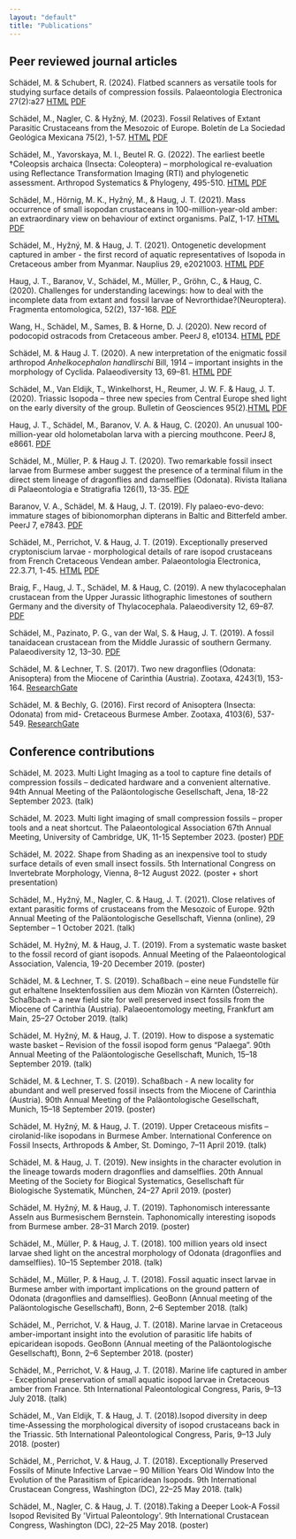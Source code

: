 ```yaml
---
layout: "default"
title: "Publications"
---
```


## Peer reviewed journal articles

Schädel, M. & Schubert, R. (2024). Flatbed scanners as versatile tools for studying surface details of compression fossils. Palaeontologia Electronica 27(2):a27 [HTML](https://palaeo-electronica.org/content/2024/5216-scanning-fossil-surfaces) [PDF](https://palaeo-electronica.org/content/pdfs/1353.pdf)

Schädel, M., Nagler, C. & Hyžný, M. (2023). Fossil Relatives of Extant Parasitic Crustaceans from the Mesozoic of Europe. Boletín de La Sociedad Geológica Mexicana 75(2), 1-57. [HTML](http://boletinsgm.igeolcu.unam.mx/bsgm/index.php/volumenes-volumes/cuarta-epoca/375-sitio/articulos/cuarta-epoca/7502/2661-7502-02-A220323_Schadel) [PDF](http://boletinsgm.igeolcu.unam.mx/bsgm/vols/epoca04/7502/A220323_Schadel.pdf)

Schädel, M., Yavorskaya, M. I., Beutel R. G. (2022). The earliest beetle †Coleopsis archaica (Insecta: Coleoptera) – morphological re-evaluation using Reflectance Transformation Imaging (RTI) and phylogenetic assessment. Arthropod Systematics & Phylogeny, 495-510. [HTML](https://doi.org/10.3897/asp.80.e86582) [PDF](https://arthropod-systematics.arphahub.com/article/86582/download/pdf/743235)

Schädel, M., Hörnig, M. K., Hyžný, M., & Haug, J. T. (2021). Mass occurrence of small isopodan crustaceans in 100-million-year-old amber: an extraordinary view on behaviour of extinct organisms. PalZ, 1-17. [HTML](https://link.springer.com/article/10.1007/s12542-021-00564-9) [PDF](https://link.springer.com/content/pdf/10.1007/s12542-021-00564-9.pdf)

Schädel, M., Hyžný, M. & Haug, J. T. (2021). Ontogenetic development captured in amber - the first record of aquatic representatives of Isopoda in Cretaceous amber from Myanmar. Nauplius 29, e2021003. [HTML](https://www.scielo.br/scielo.php?script=sci_arttext&pid=S0104-64972021000100201&lng=en&nrm=iso&tlng=en) [PDF](https://www.scielo.br/pdf/nau/v29/2358-2936-nau-29-e2021003.pdf)

Haug, J. T., Baranov, V., Schädel, M., Müller, P., Gröhn, C., & Haug, C. (2020). Challenges for understanding lacewings: how to deal with the incomplete data from extant and fossil larvae of Nevrorthidae?(Neuroptera). Fragmenta entomologica, 52(2), 137-168. [PDF](http://fragmentaentomol.org/index.php/fragmenta/article/download/472/444)

Wang, H., Schädel, M., Sames, B. & Horne, D. J. (2020). New record of podocopid ostracods from Cretaceous amber. PeerJ 8, e10134. [HTML](https://peerj.com/articles/10134) [PDF](https://peerj.com/articles/10134.pdf)

Schädel, M. & Haug J. T. (2020). A new interpretation of the enigmatic fossil arthropod
*Anhelkocephalon handlirschi* Bill, 1914 – important insights in the
morphology of Cyclida. Palaeodiversity 13, 69–81. [HTML](https://bioone.org/journals/Palaeodiversity/volume-13/issue-1/pale.v13.a7/A-new-interpretation-of-the-enigmatic-fossil-arthropod-Anhelkocephalon-handlirschi/10.18476/pale.v13.a7.full) [PDF](https://bioone.org/journalArticle/Download?fullDOI=10.18476%2Fpale.v13.a7)


Schädel, M., Van Eldijk, T., Winkelhorst, H., Reumer, J. W. F. & Haug, J. T. (2020). Triassic Isopoda – three new species from Central Europe shed light on the early diversity of the group. Bulletin of Geosciences 95(2).[HTML](http://www.geology.cz/bulletin/contents/art1773) [PDF](http://www.geology.cz/bulletin/fulltext/1773_Schadel_200530.pdf)


Haug, J. T., Schädel, M., Baranov, V. A. & Haug, C. (2020). An unusual 100-million-year old holometabolan larva with a piercing mouthcone. PeerJ 8, e8661. [PDF](https://peerj.com/articles/8661.pdf)

Schädel, M., Müller, P. & Haug J. T. (2020). Two remarkable fossil insect larvae from Burmese amber suggest the presence of a terminal filum in the direct stem lineage of dragonflies and damselflies (Odonata). Rivista Italiana di Palaeontologia e Stratigrafia 126(1), 13-35. [PDF](https://riviste.unimi.it/index.php/RIPS/article/view/12720/11944)

Baranov, V. A., Schädel, M. & Haug, J. T. (2019). Fly palaeo-evo-devo: immature stages of bibionomorphan dipterans in Baltic and Bitterfeld amber. PeerJ 7, e7843. [PDF](https://peerj.com/articles/7843.pdf?res=high)

Schädel, M., Perrichot, V. & Haug, J. T. (2019). Exceptionally preserved cryptoniscium larvae - morphological details of rare isopod crustaceans from French Cretaceous Vendean amber. Palaeontologia Electronica, 22.3.71, 1-45. [HTML](https://palaeo-electronica.org/content/2019/2757-cretaceous-epicaridea) [PDF](https://palaeo-electronica.org/content/pdfs/977.pdf)

Braig, F., Haug, J. T., Schädel, M. & Haug, C. (2019). A new thylacocephalan crustacean from the Upper Jurassic lithographic limestones of southern Germany and the diversity of Thylacocephala. Palaeodiversity 12, 69–87.  [PDF](https://bioone.org/journalArticle/Download?fullDOI=10.18476%2Fpale.v12.a6)

Schädel, M., Pazinato, P. G., van der Wal, S. & Haug, J. T. (2019). A fossil tanaidacean crustacean from the Middle Jurassic of southern Germany. Palaeodiversity 12, 13–30. [PDF](https://bioone.org/journalArticle/Download?fullDOI=10.18476%2Fpale.v12.a2)

Schädel, M. & Lechner, T. S. (2017). Two new dragonflies (Odonata: Anisoptera) from the
Miocene of Carinthia (Austria). Zootaxa, 4243(1), 153-164. [ResearchGate](https://www.researchgate.net/publication/314978799_Two_new_dragonflies_Odonata_Anisoptera_from_the_Miocene_of_Carinthia_Austria)

Schädel, M. & Bechly, G. (2016). First record of Anisoptera (Insecta: Odonata) from mid-
Cretaceous Burmese Amber. Zootaxa, 4103(6), 537-549. [ResearchGate](https://www.researchgate.net/publication/301352773_First_Record_of_Anisoptera_Insecta_Odonata_from_mid-Cretaceous_Burmese_Amber)


## Conference contributions

Schädel, M. 2023. Multi Light Imaging as a tool to capture fine details of compression fossils – dedicated hardware and a convenient alternative. 94th Annual Meeting of the Paläontologische Gesellschaft, Jena, 18-22 September 2023. (talk)

Schädel, M. 2023. Multi light imaging of small compression fossils – proper tools and a neat shortcut. The Palaeontological Association 67th Annual Meeting, University of Cambridge, UK, 11-15 September 2023. (poster) [PDF](https://doi.org/10.5281/zenodo.8381473)

Schädel, M. 2022. Shape from Shading as an inexpensive tool to study surface details of even small insect fossils. 5th International Congress on Invertebrate Morphology, Vienna, 8–12 August 2022. (poster + short presentation)

Schädel, M., Hyžný, M., Nagler, C. & Haug, J. T. (2021). Close relatives of extant parasitic forms of crustaceans from the Mesozoic of Europe. 92th Annual Meeting of the Paläontologische Gesellschaft, Vienna (online), 29 September – 1 October 2021. (talk)

Schädel, M. Hyžný, M. & Haug, J. T. (2019). From a systematic waste basket to the fossil record of giant isopods. Annual Meeting of the Palaeontological Association, Valencia, 19-20 December 2019. (poster)

Schädel, M. & Lechner, T. S. (2019). Schaßbach – eine neue Fundstelle für gut erhaltene Insektenfossilien aus dem Miozän von Kärnten (Österreich). Schaßbach – a new field site for well preserved insect fossils from the Miocene of Carinthia (Austria). Palaeoentomology meeting, Frankfurt am Main, 25–27 October 2019. (talk)

Schädel, M. Hyžný, M. & Haug, J. T. (2019). How to dispose a systematic waste basket – Revision of the fossil isopod form genus “Palaega”. 90th Annual  Meeting of the Paläontologische  Gesellschaft, Munich, 15–18 September 2019. (talk)

Schädel, M. & Lechner, T. S. (2019). Schaßbach - A new locality for abundant and well preserved fossil insects  from the Miocene of Carinthia (Austria). 90th Annual  Meeting of the Paläontologische  Gesellschaft, Munich, 15–18 September 2019. (poster)

Schädel, M. Hyžný, M. & Haug, J. T. (2019). Upper Cretaceous misfits – cirolanid-like isopodans in Burmese Amber. International Conference on Fossil Insects, Arthropods & Amber, St. Domingo, 7–11 April 2019. (talk)

Schädel, M. & Haug, J. T. (2019). New insights in the character evolution in the lineage towards modern dragonflies and damselflies. 20th Annual Meeting of the Society for Biogical Systematics, Gesellschaft für Biologische Systematik, München, 24–27 April 2019. (poster)

Schädel, M. Hyžný, M. & Haug, J. T. (2019). Taphonomisch interessante Asseln aus Burmesischem Bernstein. Taphonomically interesting isopods from Burmese amber. 28–31 March 2019. (poster)

Schädel, M., Müller, P. & Haug, J. T. (2018). 100 million years old insect larvae shed light on the ancestral morphology of Odonata (dragonflies and damselflies). 10–15 September 2018. (talk)

Schädel, M., Müller, P. & Haug, J. T. (2018). Fossil aquatic insect larvae in Burmese amber with important implications on the ground pattern of Odonata (dragonflies and damselflies). GeoBonn (Annual meeting of the Paläontologische Gesellschaft), Bonn, 2–6 September 2018. (talk)

Schädel, M., Perrichot, V. & Haug, J. T. (2018). Marine larvae in Cretaceous amber-important insight into the evolution of parasitic life habits of epicaridean isopods. GeoBonn (Annual meeting of the Paläontologische Gesellschaft), Bonn, 2–6 September 2018. (poster)

Schädel, M., Perrichot, V. & Haug, J. T. (2018). Marine life captured in amber - Exceptional preservation of small aquatic isopod larvae in Cretaceous amber from France. 5th International Paleontological Congress, Paris, 9–13 July 2018. (talk)

Schädel, M., Van Eldijk, T. & Haug, J. T. (2018).Isopod diversity in deep time-Assessing the morphological diversity of isopod crustaceans back in the Triassic. 5th International Paleontological Congress, Paris, 9–13 July 2018. (poster)

Schädel, M., Perrichot, V. & Haug, J. T. (2018). Exceptionally Preserved Fossils of Minute Infective Larvae – 90 Million Years Old Window Into the Evolution of the Parasitism of Epicaridean Isopods. 9th International Crustacean Congress, Washington (DC), 22–25 May 2018. (talk)

Schädel, M., Nagler, C. & Haug, J. T. (2018).Taking a Deeper Look-A Fossil Isopod Revisited By 'Virtual Paleontology'. 9th International Crustacean Congress, Washington (DC), 22–25 May 2018. (poster)
